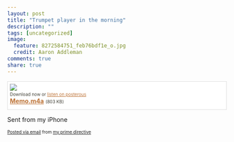 ```yaml
---
layout: post
title: "Trumpet player in the morning"
description: ""
tags: [uncategorized]
image:
  feature: 8272584751_feb76bdf1e_o.jpg
  credit: Aaron Addleman
comments: true
share: true
---
```



<div class="posterous_autopost">       <div style="padding: 5px 5px 10px 5px; margin-top: 5px; border: 1px solid #ddd; background-color: #fff;line-height: 16px;">       <div style="float: left; margin-right: 5px; overflow: visible;"><a href="http://posterous.com/getfile/files.posterous.com/myprimedirective/SzAQG8lnj0oaS5CqzO9uExRHbrK9EI110i6nv04hIzVwcZ6mVw5nB6sBkbEw/Memo.m4a" style="color: #bc7134;"><img src="http://posterous.com/images/filetypes/unknown.png" style="border: none;"></a></div>       <div style="font-size: 10px; color: #424037;line-height: 16px;">&nbsp;&nbsp;<br>Download now or <a href="http://myprimedirective.posterous.com/16293970" style="color: #bc7134;">listen on posterous</a>
</div>       <b><a href="http://posterous.com/getfile/files.posterous.com/myprimedirective/SzAQG8lnj0oaS5CqzO9uExRHbrK9EI110i6nv04hIzVwcZ6mVw5nB6sBkbEw/Memo.m4a" style="color: #bc7134;">Memo.m4a</a></b> <span style="font-size: 10px; color: #424037;">(803 KB)</span>       <br style="clear: both;">
</div>      <p>Sent from my iPhone</p>      <p style="font-size: 10px;">  <a href="http://posterous.com">Posted via email</a>   from <a href="http://myprimedirective.posterous.com/16293970">my prime directive</a>  </p>  </div>

